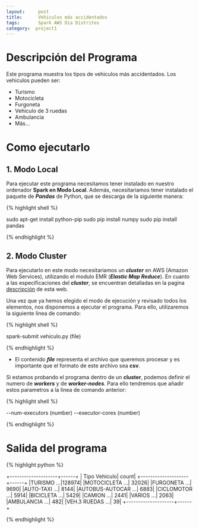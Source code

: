 ```yaml
---
layout:     post
title:      Vehiculos más accidentados
tags: 		Spark AWS Dia Distritos  	
category:  project1
---
```

<!-- Start Writing Below in Markdown -->

# Descripción del Programa
Este programa muestra los tipos de vehiculos más accidentados. Los vehiculos pueden ser:

- Turismo
- Motocicleta
- Furgoneta
- Vehiculo de 3 ruedas
- Ambulancia
- Más...

# Como ejecutarlo

## 1. Modo Local
Para ejecutar este programa necesitamos tener instalado en nuestro ordenador **Spark en Modo Local**. Además, necesitariamos tener instalado el paquete de ***Pandas*** de Python, que se descarga de la siguiente manera:

{% highlight shell %}

sudo apt-get install python-pip
sudo pip install numpy
sudo pip install pandas

{% endhighlight %}

## 2. Modo Cluster
Para ejecutarlo en este modo necesitariamos un ***cluster*** en AWS (Amazon Web Services), utilizando el modulo EMR (***Elastic Map Reduce***). En cuanto a las especificaciones del ***cluster***, se encuentran detalladas en la pagina [descripción][1] de esta web.



Una vez que ya hemos elegido el modo de ejecución y revisado todos los elementos, nos disponemos a ejecutar el programa. Para ello, utilizaremos la siguiente linea de comando: 

{% highlight shell %}

spark-submit vehiculo.py (file)

{% endhighlight %}

- El contenido ***file*** representa el archivo que queremos procesar y es importante que el formato de este archivo sea **csv**.


Si estamos probando el programa dentro de un **cluster**, podemos definir el numero de ***workers*** y de ***worker-nodes***. Para ello tendremos que añadir estos parametros a la linea de comando anterior:

{% highlight shell %}

--num-executors (number) --executor-cores (number)

{% endhighlight %}


# Salida del programa

{% highlight python %}

+--------------------+------+
|       Tipo Vehiculo| count|
+--------------------+------+
|TURISMO          ...|128974|
|MOTOCICLETA      ...| 32026|
|FURGONETA        ...|  9690|
|AUTO-TAXI        ...|  8144|
|AUTOBUS-AUTOCAR  ...|  6883|
|CICLOMOTOR       ...|  5914|
|BICICLETA        ...|  5429|
|CAMION           ...|  2441|
|VARIOS           ...|  2063|
|AMBULANCIA       ...|   482|
|VEH.3 RUEDAS     ...|    39|
+--------------------+------+

{% endhighlight %}

[1]:https://artuyero.github.io/Cloud_BigData_UCM//about/
